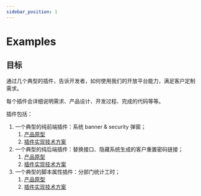 ```yaml
---
sidebar_position: 1
---
```


# Examples

## 目标

通过几个典型的插件，告诉开发者，如何使用我们的开放平台能力，满足客户定制需求。

每个插件会详细说明需求、产品设计、开发过程、完成的代码等等。

插件包括：

1. 一个典型的纯前端插件：系统 banner & security 弹窗；
   1. [产品原型](https://qca1fu.axshare.com/#id=njyhza&p=%E6%96%87%E6%A1%A3%E7%89%88%E6%9C%AC&g=1)
   2. [插件实现技术方案](https://xjhc1a.axshare.com/#id=dx41ok&p=%E7%9B%B8%E5%85%B3%E9%85%8D%E7%BD%AE&g=1)
2. 一个典型的纯后端插件：替换接口、隐藏系统生成的客户重置密码链接；
   1. [产品原型](https://www.figma.com/file/MCo1obaf34B9mPm5gZ3Y8r/%E8%8D%A3%E8%80%80-%E9%98%B2%E6%AD%A2%E7%AE%A1%E7%90%86%E5%91%98%E7%9B%B4%E6%8E%A5%E8%8E%B7%E5%8F%96%E9%87%8D%E7%BD%AE%E5%AF%86%E7%A0%81%E9%93%BE%E6%8E%A5?node-id=0%3A1)
   2. [插件实现技术方案](https://ones.cn/wiki/#/team/RDjYMhKq/space/DJn91vTZ/page/NEidM7GF)
3. 一个典型的脚本属性插件：分部门统计工时；
   1. [产品原型](https://1wu5me.axshare.com/)
   2. [插件实现技术方案](https://ones.cn/wiki/#/team/RDjYMhKq/space/DJn91vTZ/page/FHdWhnJY)
